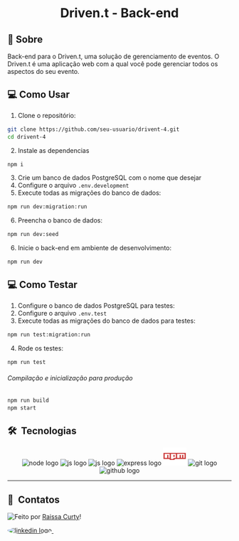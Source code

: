 <h1 align="center">Driven.t - Back-end</h1>

## 📝 Sobre

Back-end para o Driven.t, uma solução de gerenciamento de eventos.
O Driven.t é uma aplicação web com a qual você pode gerenciar todos os aspectos do seu evento.

## 💻 Como Usar

1. Clone o repositório:

```bash
git clone https://github.com/seu-usuario/drivent-4.git
cd drivent-4
```

2. Instale as dependencias

```bash
npm i
```

3. Crie um banco de dados PostgreSQL com o nome que desejar
4. Configure o arquivo `.env.development` 
5. Execute todas as migrações do banco de dados:

```bash
npm run dev:migration:run
```

6. Preencha o banco de dados:

```bash
npm run dev:seed
```

6. Inicie o back-end em ambiente de desenvolvimento:

```bash
npm run dev
```

## 💻 Como Testar

1. Configure o banco de dados PostgreSQL para testes:
2. Configure o arquivo `.env.test`
3. Execute todas as migrações do banco de dados para testes:

```bash
npm run test:migration:run
```

4. Rode os testes:

```bash
npm run test
```

###### Compilação e inicialização para produção

```bash
npm run build
npm start
```

## 🛠 &nbsp;Tecnologias
<div align="center">
 <img src="https://cdn.jsdelivr.net/gh/devicons/devicon/icons/nodejs/nodejs-original.svg" height="40" width="52" alt="node logo"  />
   <img src="https://cdn.jsdelivr.net/gh/devicons/devicon/icons/javascript/javascript-original.svg" height="40" width="52" alt="js logo"  />   
  <img src="https://cdn.jsdelivr.net/gh/devicons/devicon/icons/typescript/typescript-original.svg" height="40" width="52" alt="js logo"  />      
  <img src="https://cdn.jsdelivr.net/gh/devicons/devicon/icons/express/express-original.svg" height="40" width="52" alt="express logo"  />
  <img src="https://raw.githubusercontent.com/devicons/devicon/master/icons/npm/npm-original-wordmark.svg" height="40" width="52" alt="npm logo"  />
  <img src="https://cdn.jsdelivr.net/gh/devicons/devicon/icons/git/git-original.svg" height="40" width="52" alt="git logo"  />
  <img src="https://cdn.jsdelivr.net/gh/devicons/devicon/icons/github/github-original.svg" height="40" width="52" alt="github logo" />                                   
</div>
<hr/>

## 💬 &nbsp;Contatos
<img align="left" src="https://avatars.githubusercontent.com/curtyraissa?size=100">

Feito por [Raissa Curty](https://github.com/curtyraissa)!

<a href="https://www.linkedin.com/in/raissa-curty/" target="_blank">
    <img style="border-radius:50%;" src="https://raw.githubusercontent.com/maurodesouza/profile-readme-generator/master/src/assets/icons/social/linkedin/default.svg" width="52" height="40" alt="linkedin logo"  />
</a>&nbsp;
